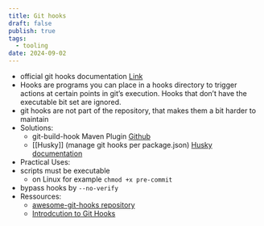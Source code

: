 ```yaml
---
title: Git hooks
draft: false
publish: true
tags:
  - tooling
date: 2024-09-02
---
```

- official git hooks documentation [Link](https://git-scm.com/docs/githooks)
- Hooks are programs you can place in a hooks directory to trigger actions at certain points in git’s execution. Hooks that don’t have the executable bit set are ignored.
- git hooks are not part of the repository, that makes them a bit harder to maintain
- Solutions:
	- git-build-hook Maven Plugin [Github](https://github.com/rudikershaw/git-build-hook)
	- [[Husky]] (manage git hooks per package.json) [Husky documentation](https://typicode.github.io/husky/)
- Practical Uses:
- scripts must be executable
	- on Linux for example `chmod +x pre-commit`
- bypass hooks by `--no-verify`
- Ressources:
	- [awesome-git-hooks repository](https://github.com/aitemr/awesome-git-hooks)
	- [Introdcution to Git Hooks](https://www.youtube.com/watch?v=8-JL6NOTZOw)
